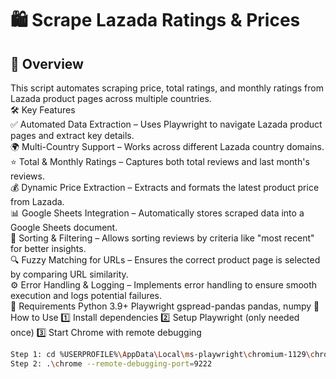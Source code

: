 # 🛍️ Scrape Lazada Ratings & Prices

## 📌 Overview  
This script automates scraping price, total ratings, and monthly ratings from Lazada product pages across multiple countries.  
🛠️ Key Features  
✅ Automated Data Extraction – Uses Playwright to navigate Lazada product pages and extract key details.  
🌍 Multi-Country Support – Works across different Lazada country domains.  
⭐ Total & Monthly Ratings – Captures both total reviews and last month's reviews.   
💰 Dynamic Price Extraction – Extracts and formats the latest product price from Lazada.  
📊 Google Sheets Integration – Automatically stores scraped data into a Google Sheets document.  
🧐 Sorting & Filtering – Allows sorting reviews by criteria like "most recent" for better insights.  
🔍 Fuzzy Matching for URLs – Ensures the correct product page is selected by comparing URL similarity.  
⚙️ Error Handling & Logging – Implements error handling to ensure smooth execution and logs potential failures.  
🔧 Requirements
Python 3.9+
Playwright
gspread-pandas 
pandas, numpy 
🚀 How to Use
1️⃣ Install dependencies
2️⃣ Setup Playwright (only needed once)
3️⃣ Start Chrome with remote debugging
```bash
Step 1: cd %USERPROFILE%\AppData\Local\ms-playwright\chromium-1129\chrome-win  
Step 2: .\chrome --remote-debugging-port=9222
```








 
